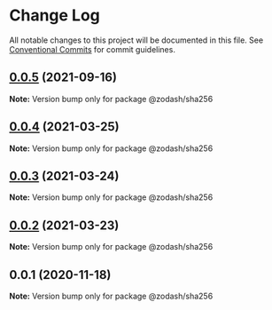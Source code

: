 # Change Log

All notable changes to this project will be documented in this file.
See [Conventional Commits](https://conventionalcommits.org) for commit guidelines.

## [0.0.5](https://github.com/zcorky/zodash/compare/@zodash/sha256@0.0.4...@zodash/sha256@0.0.5) (2021-09-16)

**Note:** Version bump only for package @zodash/sha256





## [0.0.4](https://github.com/zcorky/zodash/compare/@zodash/sha256@0.0.3...@zodash/sha256@0.0.4) (2021-03-25)

**Note:** Version bump only for package @zodash/sha256





## [0.0.3](https://github.com/zcorky/zodash/compare/@zodash/sha256@0.0.2...@zodash/sha256@0.0.3) (2021-03-24)

**Note:** Version bump only for package @zodash/sha256





## [0.0.2](https://github.com/zcorky/zodash/compare/@zodash/sha256@0.0.1...@zodash/sha256@0.0.2) (2021-03-23)

**Note:** Version bump only for package @zodash/sha256





## 0.0.1 (2020-11-18)

**Note:** Version bump only for package @zodash/sha256
